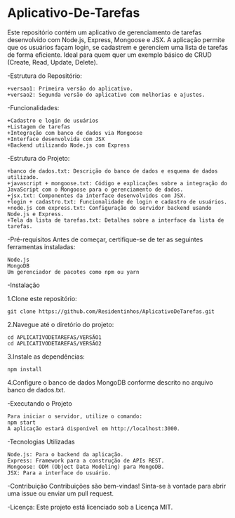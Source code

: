 # Aplicativo-De-Tarefas
Este repositório contém um aplicativo de gerenciamento de tarefas desenvolvido com Node.js, Express, Mongoose e JSX. A aplicação permite que os usuários façam login, se cadastrem e gerenciem uma lista de tarefas de forma eficiente. Ideal para quem quer um exemplo básico de CRUD (Create, Read, Update, Delete).

  -Estrutura do Repositório:
  
    +versao1: Primeira versão do aplicativo.
    +versao2: Segunda versão do aplicativo com melhorias e ajustes.
 
  -Funcionalidades:
  
    +Cadastro e login de usuários
    +Listagem de tarefas
    +Integração com banco de dados via Mongoose
    +Interface desenvolvida com JSX
    +Backend utilizando Node.js com Express
  
  -Estrutura do Projeto:
  
    +banco de dados.txt: Descrição do banco de dados e esquema de dados utilizado.    
    +javascript + mongoose.txt: Código e explicações sobre a integração do JavaScript com o Mongoose para o gerenciamento de dados.
    +jsx.txt: Componentes da interface desenvolvidos com JSX.
    +login + cadastro.txt: Funcionalidade de login e cadastro de usuários.
    +node.js com express.txt: Configuração do servidor backend usando Node.js e Express.
    +Tela da lista de tarefas.txt: Detalhes sobre a interface da lista de tarefas.
  
  -Pré-requisitos
    Antes de começar, certifique-se de ter as seguintes ferramentas instaladas:

    Node.js
    MongoDB
    Um gerenciador de pacotes como npm ou yarn

  -Instalação

  1.Clone este repositório:
  
    git clone https://github.com/Residentinhos/AplicativoDeTarefas.git
    
  2.Navegue até o diretório do projeto:
  
    cd APLICATIVODETAREFAS/VERSÃO1
    cd APLICATIVODETAREFAS/VERSÃO2
    
  3.Instale as dependências:
  
    npm install
    
  4.Configure o banco de dados MongoDB conforme descrito no arquivo banco de dados.txt.

  -Executando o Projeto

    Para iniciar o servidor, utilize o comando:
    npm start
    A aplicação estará disponível em http://localhost:3000.

  -Tecnologias Utilizadas
  
    Node.js: Para o backend da aplicação.
    Express: Framework para a construção de APIs REST.
    Mongoose: ODM (Object Data Modeling) para MongoDB.
    JSX: Para a interface do usuário.

  -Contribuição
    Contribuições são bem-vindas! Sinta-se à vontade para abrir uma issue ou enviar um pull request.

  -Licença:
    Este projeto está licenciado sob a Licença MIT.
